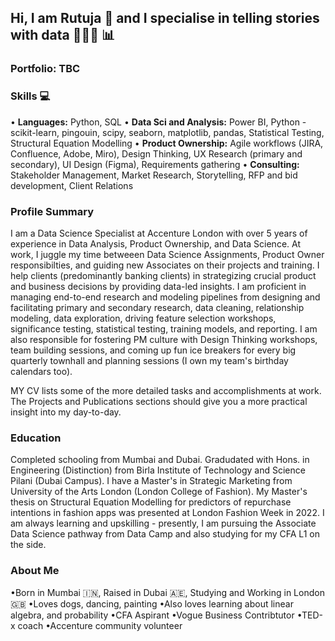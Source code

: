 ## Hi, I am Rutuja 👋 and I specialise in telling stories with data  👩🏻‍💻 :bar_chart:

### Portfolio: TBC

### Skills :computer:

• **Languages:** Python, SQL
• **Data Sci and Analysis:** Power BI, Python - scikit-learn, pingouin, scipy, seaborn, matplotlib, pandas, Statistical Testing, Structural Equation Modelling 
• **Product Ownership:** Agile workflows (JIRA, Confluence, Adobe, Miro), Design Thinking, UX Research (primary and secondary), UI Design (Figma), Requirements gathering
• **Consulting:** Stakeholder Management, Market Research, Storytelling, RFP and bid development, Client Relations

### Profile Summary 
I am a Data Science Specialist at Accenture London with over 5 years of experience in Data Analysis, Product Ownership, and Data Science. At work, I juggle my time betweeen Data Science Assignments, Product Owner responsibilties, and guiding new Associates on their projects and training. I help clients (predominantly banking clients) in strategizing crucial product and business decisions by providing data-led insights. I am proficient in managing end-to-end research and modeling pipelines from designing and facilitating primary and secondary research, data cleaning, relationship modeling, data exploration, driving feature selection workshops, significance testing, statistical testing, training models, and reporting. I am also responsible for fostering PM culture with Design Thinking workshops, team building sessions, and coming up fun ice breakers for every big quarterly townhall and planning sessions (I own my team's birthday calendars too). 

MY CV lists some of the more detailed tasks and accomplishments at work. The Projects and Publications sections should give you a more practical insight into my day-to-day.

### Education
Completed schooling from Mumbai and Dubai. Gradudated with Hons. in Engineering (Distinction) from Birla Institute of Technology and Science Pilani (Dubai Campus). I have a Master's in Strategic Marketing from University of the Arts London (London College of Fashion). My Master's thesis on Structural Equation Modelling for predictors of repurchase intentions in fashion apps was presented at London Fashion Week in 2022. I am always learning and upskilling - presently, I am pursuing the Associate Data Science pathway from Data Camp and also studying for my CFA L1 on the side. 

### About Me
•Born in Mumbai :india:, Raised in Dubai :united_arab_emirates:, Studying and Working in London :uk:
•Loves dogs, dancing, painting
•Also loves learning about linear algebra, and probability
•CFA Aspirant
•Vogue Business Contribtutor
•TED-x coach
•Accenture community volunteer



